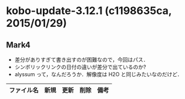 # kobo-update-3.12.1 (c1198635ca, 2015/01/29) #
## Mark4 ##
  * 差分がありすぎて書き出すのが困難なので，今回はパス．
  * シンボリックリンクの日付の違いが差分で出ているのか?
  * alyssum って，なんだろうか．解像度は H2O と同じみたいなのだけど．

|ファイル名|新規|更新|削除|備考|
|:--------------|:-----|:-----|:-----|:-----|